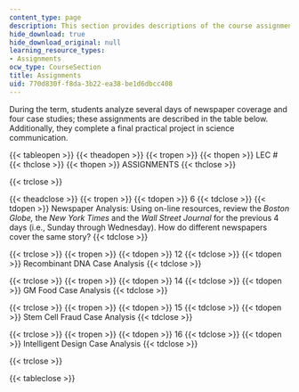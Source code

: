 ```yaml
---
content_type: page
description: This section provides descriptions of the course assignments.
hide_download: true
hide_download_original: null
learning_resource_types:
- Assignments
ocw_type: CourseSection
title: Assignments
uid: 770d830f-f8da-3b22-ea38-be1d6dbcc408
---
```


During the term, students analyze several days of newspaper coverage and four case studies; these assignments are described in the table below. Additionally, they complete a final practical project in science communication.

{{< tableopen >}}
{{< theadopen >}}
{{< tropen >}}
{{< thopen >}}
LEC #
{{< thclose >}}
{{< thopen >}}
ASSIGNMENTS
{{< thclose >}}

{{< trclose >}}

{{< theadclose >}}
{{< tropen >}}
{{< tdopen >}}
6
{{< tdclose >}}
{{< tdopen >}}
Newspaper Analysis: Using on-line resources, review the _Boston Globe,_ the _New York Times_ and the _Wall Street Journal_ for the previous 4 days (i.e., Sunday through Wednesday). How do different newspapers cover the same story?
{{< tdclose >}}

{{< trclose >}}
{{< tropen >}}
{{< tdopen >}}
12
{{< tdclose >}}
{{< tdopen >}}
Recombinant DNA Case Analysis
{{< tdclose >}}

{{< trclose >}}
{{< tropen >}}
{{< tdopen >}}
14
{{< tdclose >}}
{{< tdopen >}}
GM Food Case Analysis
{{< tdclose >}}

{{< trclose >}}
{{< tropen >}}
{{< tdopen >}}
15
{{< tdclose >}}
{{< tdopen >}}
Stem Cell Fraud Case Analysis
{{< tdclose >}}

{{< trclose >}}
{{< tropen >}}
{{< tdopen >}}
16
{{< tdclose >}}
{{< tdopen >}}
Intelligent Design Case Analysis
{{< tdclose >}}

{{< trclose >}}

{{< tableclose >}}